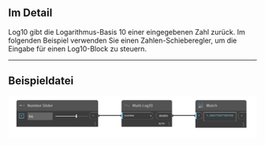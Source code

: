 ## Im Detail
Log10 gibt die Logarithmus-Basis 10 einer eingegebenen Zahl zurück. Im folgenden Beispiel verwenden Sie einen Zahlen-Schieberegler, um die Eingabe für einen Log10-Block zu steuern.
___
## Beispieldatei

![Log10](./DSCore.Math.Log10_img.jpg)

